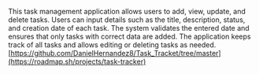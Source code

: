 This task management application allows users to add, view, update, and delete tasks. Users can input details such as the title, description, status, and creation date of each task. The system validates the entered date and ensures that only tasks with correct data are added. The application keeps track of all tasks and allows editing or deleting tasks as needed.
[https://github.com/DanielHernandez8/Task_Tracket/tree/master](https://roadmap.sh/projects/task-tracker)
